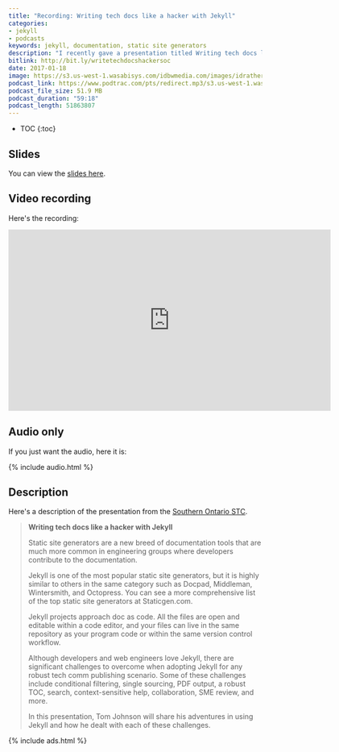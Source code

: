 ```yaml
---
title: "Recording: Writing tech docs like a hacker with Jekyll"
categories:
- jekyll
- podcasts
keywords: jekyll, documentation, static site generators
description: "I recently gave a presentation titled Writing tech docs like a hacker with Jekyll to the to the Southern Ontario STC chapter (on Jan 18, 2017). In the presentation, I introduce reasons why we started using Jekyll, how static site generators differ from content management systems, how to get started with Jekyll, and challenges involved in using Jekyll for technical documentation sites."
bitlink: http://bit.ly/writetechdocshackersoc
date: 2017-01-18
image: https://s3.us-west-1.wasabisys.com/idbwmedia.com/images/idratherbewritinglogo.png
podcast_link: https://www.podtrac.com/pts/redirect.mp3/s3.us-west-1.wasabisys.com/idbwmedia.com/podcasts/writetechdocshackersoc.mp3
podcast_file_size: 51.9 MB
podcast_duration: "59:18"
podcast_length: 51863807
---
```


* TOC
{:toc}

## Slides

You can view the [slides here](/files/jekyllwritetechdocslikehackerstc/#/).

## Video recording

Here's the recording:

<iframe width="640" height="360" src="https://www.youtube.com/embed/NLu5MUq3J2Q" frameborder="0" allowfullscreen></iframe>

## Audio only

If you just want the audio, here it is:

{% include audio.html %}

## Description

Here's a description of the presentation from the [Southern Ontario STC](https://www.meetup.com/Technical-Communication-P2P/events/234852494/?_af=event&_af_eid=234852494&https=on).

> <b>Writing tech docs like a hacker with Jekyll</b>
>
> Static site generators are a new breed of documentation tools that are much more common in engineering groups where developers contribute to the documentation.  
>
> Jekyll is one of the most popular static site generators, but it is highly similar to others in the same category such as Docpad, Middleman, Wintersmith, and Octopress. You can see a more comprehensive list of the top static site generators at Staticgen.com.
>
> Jekyll projects approach doc as code. All the files are open and editable within a code editor, and your files can live in the same repository as your program code or within the same version control workflow.
>
> Although developers and web engineers love Jekyll, there are significant challenges to overcome when adopting Jekyll for any robust tech comm publishing scenario. Some of these challenges include conditional filtering, single sourcing, PDF output, a robust TOC, search, context-sensitive help, collaboration, SME review, and more.
>
> In this presentation, Tom Johnson will share his adventures in using Jekyll and how he dealt with each of these challenges.

{% include ads.html %}
